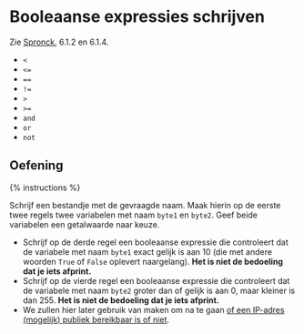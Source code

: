 # Booleaanse expressies schrijven
Zie [Spronck](http://www.spronck.net/pythonbook/pythonboek.pdf), 6.1.2 en 6.1.4.

* `<`
* `<=`
* `==`
* `!=`
* `>`
* `>=`
* `and`
* `or`
* `not`

## Oefening
{% instructions %}

Schrijf een bestandje met de gevraagde naam. Maak hierin op de eerste twee regels twee variabelen met naam `byte1` en `byte2`. Geef beide variabelen een getalwaarde naar keuze.
* Schrijf op de derde regel een booleaanse expressie die controleert dat de variabele met naam `byte1` exact gelijk is aan 10 (die met andere woorden `True` of `False` oplevert naargelang). **Het is niet de bedoeling dat je iets afprint.**
* Schrijf op de vierde regel een booleaanse expressie die controleert dat de variabele met naam `byte2` groter dan of gelijk is aan 0, maar kleiner is dan 255. **Het is niet de bedoeling dat je iets afprint.**
* We zullen hier later gebruik van maken om na te gaan [of een IP-adres (mogelijk) publiek bereikbaar is of niet](https://www.arin.net/reference/research/statistics/address_filters/).
